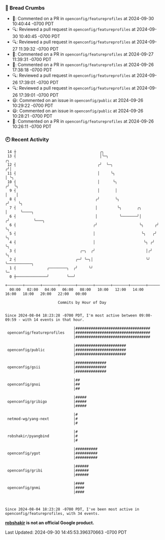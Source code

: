 ### 🍞 Bread Crumbs

 * 💬: Commented on a PR in  `openconfig/featureprofiles` at 2024-09-30 10:40:44 -0700 PDT
 * 🔍: Reviewed a pull request in  `openconfig/featureprofiles` at 2024-09-30 10:40:45 -0700 PDT
 * 🔍: Reviewed a pull request in  `openconfig/featureprofiles` at 2024-09-27 11:39:32 -0700 PDT
 * 💬: Commented on a PR in  `openconfig/featureprofiles` at 2024-09-27 11:39:31 -0700 PDT
 * 💬: Commented on a PR in  `openconfig/featureprofiles` at 2024-09-26 17:38:18 -0700 PDT
 * 🔍: Reviewed a pull request in  `openconfig/featureprofiles` at 2024-09-26 17:39:01 -0700 PDT
 * 🔍: Reviewed a pull request in  `openconfig/featureprofiles` at 2024-09-26 17:39:01 -0700 PDT
 * 😃: Commented on an issue in `openconfig/public` at 2024-09-26 10:29:22 -0700 PDT
 * 😃: Commented on an issue in `openconfig/public` at 2024-09-26 10:28:21 -0700 PDT
 * 💬: Commented on a PR in  `openconfig/featureprofiles` at 2024-09-26 10:26:11 -0700 PDT

### 🕘 Recent Activity
```
 14 ┼                                      ╭╮
 13 ┤                                      │╰─╮                          ╭╮
 12 ┤                                     ╭╯  ╰─╮                       ╭╯│
 11 ┤                                     │     ╰╮                      │ ╰╮
 10 ┤                                     │      ╰╮                    ╭╯  ╰╮
  9 ┤                                     │       │                    │    │
  8 ┤                                    ╭╯       ╰╮                  ╭╯    ╰╮
  7 ┤                                    │         ╰╮       ╭╮        │      ╰────╮
  6 ┤                                    │          ╰───────╯│       ╭╯           ╰───╮
  6 ┤                                   ╭╯                   ╰╮     ╭╯                ╰╮
  5 ┤                                   │                     ╰╮   ╭╯                  ╰╮
  4 ┤                                   │                      ╰╮ ╭╯                    ╰╮
  3 ┤                             ╭─╮  ╭╯                       │╭╯                      ╰╮
  2 ┤                           ╭─╯ ╰─╮│                        ╰╯                        ╰───────────╮
  1 ┤              ╭────────╮  ╭╯     ╰╯                                                              ╰─
  0 ┼──────────────╯        ╰──╯
    +───────+───────+───────+───────+───────+───────+───────+───────+───────+───────+───────+───────+────
  00:00   02:00   04:00   06:00   08:00   10:00   12:00   14:00   16:00   18:00   20:00   22:00   00:00   

						Commits by Hour of Day


Since 2024-08-04 18:23:28 -0700 PDT, I'm most active between 09:00-09:59 - with 14 events in that hour.

```



```
                               |##################################
 openconfig/featureprofiles    |##################################
                               |##################################

                               |#######################
 openconfig/public             |#######################
                               |#######################

                               |##############
 openconfig/gsii               |##############
                               |##############

                               |##
 openconfig/gnoi               |##
                               |##

                               |#####
 openconfig/gribigo            |#####
                               |#####

                               |#
 netmod-wg/yang-next           |#
                               |#

                               |#
 robshakir/pyangbind           |#
                               |#

                               |##########
 openconfig/ygot               |##########
                               |##########

                               |######
 openconfig/gribi              |######
                               |######

                               |####
 openconfig/gnmi               |####
                               |####



Since 2024-08-04 18:23:28 -0700 PDT, I've been most active in openconfig/featureprofiles, with 34 events.

```
**[robshakir](mailto:robjs@google.com) is not an official Google product.**  


Last Updated: 2024-09-30 14:45:53.396370663 -0700 PDT

